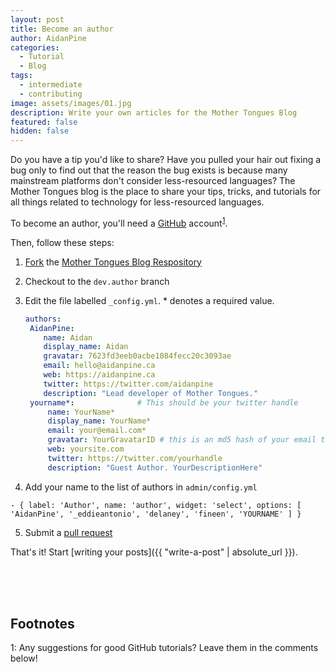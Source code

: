 ```yaml
---
layout: post
title: Become an author
author: AidanPine
categories:
  - Tutorial
  - Blog
tags:
  - intermediate
  - contributing
image: assets/images/01.jpg
description: Write your own articles for the Mother Tongues Blog
featured: false
hidden: false
---
```

Do you have a tip you'd like to share? Have you pulled your hair out fixing a bug only to find out that the reason the bug exists is because many mainstream platforms don't consider less-resourced languages? The Mother Tongues blog is the place to share your tips, tricks, and tutorials for all things related to technology for less-resourced languages.

To become an author, you'll need a [GitHub](https://github.com) account<sup>[1](#github-footnote)</sup>.

Then, follow these steps:

1. [Fork](https://docs.github.com/en/github/getting-started-with-github/fork-a-repo) the [Mother Tongues Blog Respository](https://github.com/MotherTongues/mothertongues-blog)
2. Checkout to the `dev.author` branch
3. Edit the file labelled `_config.yml`. * denotes a required value.

   ```yaml
   authors:
    AidanPine:
       name: Aidan
       display_name: Aidan
       gravatar: 7623fd3eeb0acbe1084fecc20c3093ae 
       email: hello@aidanpine.ca
       web: https://aidanpine.ca
       twitter: https://twitter.com/aidanpine
       description: "Lead developer of Mother Tongues."
    yourname*:              # This should be your twitter handle
        name: YourName*
        display_name: YourName*
        email: your@email.com*
        gravatar: YourGravatarID # this is an md5 hash of your email that you used to sign up for https://en.gravatar.com/ you can either calculate this on the command line, or use an online generator like https://www.md5hashgenerator.com/ 
        web: yoursite.com
        twitter: https://twitter.com/yourhandle
        description: "Guest Author. YourDescriptionHere"
   ```
 4. Add your name to the list of authors in `admin/config.yml`
   
   ```
   - { label: 'Author', name: 'author', widget: 'select', options: [ 'AidanPine', '_eddieantonio', 'delaney', 'fineen', 'YOURNAME' ] }
   ```
 5. Submit a [pull request](https://github.com/MotherTongues/mothertongues-blog/pull/new/dev.author)

That's it! Start \[writing your posts]({{ "write-a-post" | absolute_url }}).

<br> 
<br> 
<br>   

## Footnotes

<a name="github-footnote">1</a>: Any suggestions for good GitHub tutorials? Leave them in the comments below!